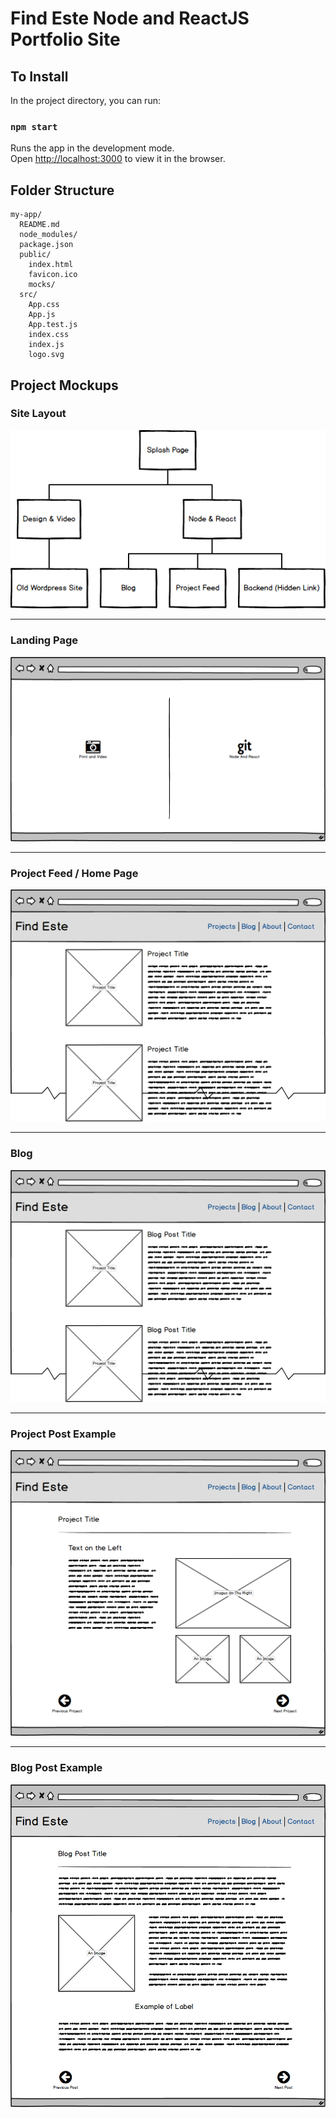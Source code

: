 # Find Este Node and ReactJS Portfolio Site

## To Install

In the project directory, you can run:

### `npm start`

Runs the app in the development mode.<br>
Open [http://localhost:3000](http://localhost:3000) to view it in the browser.

## Folder Structure

```
my-app/
  README.md
  node_modules/
  package.json
  public/
    index.html
    favicon.ico
    mocks/
  src/
    App.css
    App.js
    App.test.js
    index.css
    index.js
    logo.svg
```

## Project Mockups

### Site Layout
![](public/mocks/SiteMap.png)
- - -
### Landing Page
![](public/mocks/SplashPageNavigation.png)
- - -
### Project Feed / Home Page
![](public/mocks/Feed.png)
- - -
### Blog
![](public/mocks/Blog.png)
- - -
### Project Post Example
![](public/mocks/ProjectPostExample.png)
- - -
### Blog Post Example
![](public/mocks/BlogPostExample.png)


